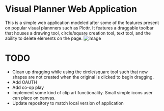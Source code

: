 # Visual Planner Web Application
This is a simple web application modeled after some of the features present on popular visual plannners such as Plottr. It features a draggable toolbar that houses a drawing tool, circle/square creation tool, text tool, and the ability to delete elements on the page.
![image](https://github.com/mnyellowsunrise/Visual-Planner-Web-Application/assets/77944454/45ef3f12-26b7-434a-a247-257089b17491)


# TODO
* Clean up dragging while using the circle/square tool such that new shapes are not created when the original is clicked to begin dragging.
* Add OAUTH
* Add co-op play
* Implement some kind of clip art functionality. Small simple icons user can place on canvas.
* Update repository to match local version of application 

